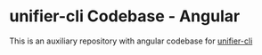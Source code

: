 # unifier-cli Codebase - Angular

This is an auxiliary repository with angular codebase for [unifier-cli](https://github.com/requestum-team/unifier-cli)
